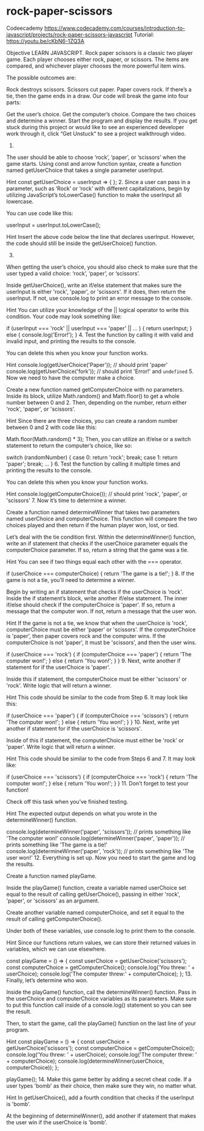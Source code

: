 # rock-paper-scissors
Codeecademy https://www.codecademy.com/courses/introduction-to-javascript/projects/rock-paper-scissors-javascript
Tutorial: https://youtu.be/cKbN6-1ZQ3A


Objective LEARN JAVASCRIPT.
Rock paper scissors is a classic two player game. Each player chooses either rock, paper, or scissors. The items are compared, and whichever player chooses the more powerful item wins.

The possible outcomes are:

Rock destroys scissors.
Scissors cut paper.
Paper covers rock.
If there’s a tie, then the game ends in a draw.
Our code will break the game into four parts:

Get the user’s choice.
Get the computer’s choice.
Compare the two choices and determine a winner.
Start the program and display the results.
If you get stuck during this project or would like to see an experienced developer work through it, click “Get Unstuck“ to see a project walkthrough video.

1.
The user should be able to choose ‘rock’, ‘paper’, or ‘scissors’ when the game starts.
Using const and arrow function syntax, create a function named getUserChoice that takes a single parameter userInput.


Hint
const getUserChoice = userInput => {
};
2.
Since a user can pass in a parameter, such as ‘Rock’ or ‘rock’ with different capitalizations, begin by utilizing JavaScript’s toLowerCase() function to make the userInput all lowercase.

You can use code like this:

userInput = userInput.toLowerCase();

Hint
Insert the above code below the line that declares userInput. However, the code should still be inside the getUserChoice() function.

3.
When getting the user’s choice, you should also check to make sure that the user typed a valid choice: ‘rock’, ‘paper’, or ‘scissors’.

Inside getUserChoice(), write an if/else statement that makes sure the userInput is either 'rock', 'paper', or 'scissors'. If it does, then return the userInput. If not, use console.log to print an error message to the console.


Hint
You can utilize your knowledge of the || logical operator to write this condition. Your code may look something like:

if (userInput === 'rock' || userInput === 'paper' || ... ) {
  return userInput;
} else {
  console.log('Error!');
}
4.
Test the function by calling it with valid and invalid input, and printing the results to the console.

You can delete this when you know your function works.


Hint
console.log(getUserChoice('Paper')); // should print 'paper'
console.log(getUserChoice('fork')); // should print 'Error!' and `undefined`
5.
Now we need to have the computer make a choice.

Create a new function named getComputerChoice with no parameters. Inside its block, utilize Math.random() and Math.floor() to get a whole number between 0 and 2. Then, depending on the number, return either 'rock', 'paper', or 'scissors'.


Hint
Since there are three choices, you can create a random number between 0 and 2 with code like this:

Math.floor(Math.random() * 3);
Then, you can utilize an if/else or a switch statement to return the computer’s choice, like so:

switch (randomNumber) {
  case 0:
    return 'rock';
    break;
  case 1:
    return 'paper';
    break;
  ...
}
6.
Test the function by calling it multiple times and printing the results to the console.

You can delete this when you know your function works.


Hint
console.log(getComputerChoice()); // should print 'rock', 'paper', or 'scissors'
7.
Now it’s time to determine a winner.

Create a function named determineWinner that takes two parameters named userChoice and computerChoice. This function will compare the two choices played and then return if the human player won, lost, or tied.

Let’s deal with the tie condition first. Within the determineWinner() function, write an if statement that checks if the userChoice parameter equals the computerChoice parameter. If so, return a string that the game was a tie.


Hint
You can see if two things equal each other with the === operator.

if (userChoice === computerChoice) {
  return 'The game is a tie!';
}
8.
If the game is not a tie, you’ll need to determine a winner.

Begin by writing an if statement that checks if the userChoice is 'rock'. Inside the if statement’s block, write another if/else statement. The inner if/else should check if the computerChoice is 'paper'. If so, return a message that the computer won. If not, return a message that the user won.


Hint
If the game is not a tie, we know that when the userChoice is 'rock', computerChoice must be either 'paper' or 'scissors'. If the computerChoice is 'paper', then paper covers rock and the computer wins. If the computerChoice is not 'paper', it must be 'scissors', and then the user wins.

if (userChoice === 'rock') {
  if (computerChoice === 'paper') {
    return 'The computer won!';
  } else {
    return 'You won!';
  }
}
9.
Next, write another if statement for if the userChoice is 'paper'.

Inside this if statement, the computerChoice must be either 'scissors' or 'rock'. Write logic that will return a winner.


Hint
This code should be similar to the code from Step 6. It may look like this:

if (userChoice === 'paper') {
  if (computerChoice === 'scissors') {
    return 'The computer won!';
  } else {
    return 'You won!';
  }
}
10.
Next, write yet another if statement for if the userChoice is 'scissors'.

Inside of this if statement, the computerChoice must either be 'rock' or 'paper'. Write logic that will return a winner.


Hint
This code should be similar to the code from Steps 6 and 7. It may look like:

if (userChoice === 'scissors') {
  if (computerChoice === 'rock') {
    return 'The computer won!';
  } else {
    return 'You won!';
  }
}
11.
Don’t forget to test your function!

Check off this task when you’ve finished testing.


Hint
The expected output depends on what you wrote in the determineWinner() function.

console.log(determineWinner('paper', 'scissors')); // prints something like 'The computer won!'
console.log(determineWinner('paper', 'paper')); // prints something like 'The game is a tie!'
console.log(determineWinner('paper', 'rock')); // prints something like 'The user won!'
12.
Everything is set up. Now you need to start the game and log the results.

Create a function named playGame.

Inside the playGame() function, create a variable named userChoice set equal to the result of calling getUserChoice(), passing in either 'rock', 'paper', or 'scissors' as an argument.

Create another variable named computerChoice, and set it equal to the result of calling getComputerChoice().

Under both of these variables, use console.log to print them to the console.


Hint
Since our functions return values, we can store their returned values in variables, which we can use elsewhere.

const playGame = () => {
  const userChoice = getUserChoice('scissors');
  const computerChoice = getComputerChoice();
  console.log('You threw: ' + userChoice);
  console.log('The computer threw:' + computerChoice);
};
13.
Finally, let’s determine who won.

Inside the playGame() function, call the determineWinner() function. Pass in the userChoice and computerChoice variables as its parameters. Make sure to put this function call inside of a console.log() statement so you can see the result.

Then, to start the game, call the playGame() function on the last line of your program.


Hint
const playGame = () => {
   const userChoice = getUserChoice('scissors');
   const computerChoice = getComputerChoice();
   console.log('You threw: ' + userChoice);
   console.log('The computer threw: ' + computerChoice);
   console.log(determineWinner(userChoice, computerChoice));
};
 
playGame();
14.
Make this game better by adding a secret cheat code. If a user types 'bomb' as their choice, then make sure they win, no matter what.


Hint
In getUserChoice(), add a fourth condition that checks if the userInput is 'bomb'.

At the beginning of determineWinner(), add another if statement that makes the user win if the userChoice is 'bomb'.
